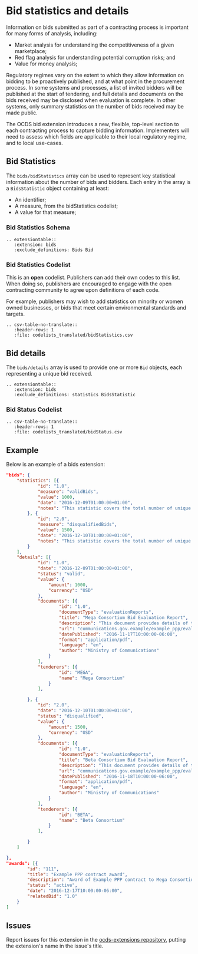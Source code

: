 # Bid statistics and details

Information on bids submitted as part of a contracting process is important for many forms of analysis, including:

* Market analysis for understanding the competitiveness of a given marketplace;
* Red flag analysis for understanding potential corruption risks; and
* Value for money analysis;

Regulatory regimes vary on the extent to which they allow information on bidding to be proactively published, and at what point in the procurement process. In some systems and processes, a list of invited bidders will be published at the start of tendering, and full details and documents on the bids received may be disclosed when evaluation is complete. In other systems, only summary statistics on the number of bids received may be made public.

The OCDS bid extension introduces a new, flexible, top-level section to each contracting process to capture bidding information. Implementers will need to assess which fields are applicable to their local regulatory regime, and to local use-cases.

## Bid Statistics

The ```bids/bidStatistics``` array can be used to represent key statistical information about the number of bids and bidders. Each entry in the array is a ```BidsStatistic``` object containing at least:

* An identifier;
* A measure, from the bidStatistics codelist;
* A value for that measure;

### Bid Statistics Schema

```eval_rst
.. extensiontable::
   :extension: bids
   :exclude_definitions: Bids Bid
```

### Bid Statistics Codelist

This is an **open** codelist. Publishers can add their own codes to this list. When doing so, publishers are encouraged to engage with the open contracting community to agree upon definitions of each code.

For example, publishers may wish to add statistics on minority or women owned businesses, or bids that meet certain environmental standards and targets.

```eval_rst
.. csv-table-no-translate::
   :header-rows: 1
   :file: codelists_translated/bidStatistics.csv
```

## Bid details

The ```bids/details``` array is used to provide one or more ```Bid``` objects, each representing a unique bid received.

```eval_rst
.. extensiontable::
   :extension: bids
   :exclude_definitions: statistics BidsStatistic
```

### Bid Status Codelist

```eval_rst
.. csv-table-no-translate::
   :header-rows: 1
   :file: codelists_translated/bidStatus.csv
```

## Example

Below is an example of a bids extension:

```json
"bids": {
	"statistics": [{
			"id": "1.0",
			"measure": "validBids",
			"value": 1000,
			"date": "2016-12-09T01:00:00+01:00",
			"notes": "This statistic covers the total number of unique bids received that were considered valid against relevant criteria."
		}, {
			"id": "2.0",
			"measure": "disqualifiedBids",
			"value": 1500,
			"date": "2016-12-10T01:00:00+01:00",
			"notes": "This statistic covers the total number of unique bids received that were disqualified."
		}
	],
	"details": [{
			"id": "1.0",
			"date": "2016-12-09T01:00:00+01:00",
			"status": "valid",
			"value": {
				"amount": 1000,
				"currency": "USD"
			},
			"documents": [{
					"id": "1.0",
					"documentType": "evaluationReports",
					"title": "Mega Consortium Bid Evaluation Report",
					"description": "This document provides details of the evaluation of the bid submitted by Mega Consortium",
					"url": "communications.gov.example/example_ppp/evaluationReport_megaConsortium.pdf",
					"datePublished": "2016-11-17T10:00:00-06:00",
					"format": "application/pdf",
					"language": "en",
					"author": "Ministry of Communications"
				}
			],
			"tenderers": [{
					"id": "MEGA",
					"name": "Mega Consortium"
				}
			],

		}, {
			"id": "2.0",
			"date": "2016-12-10T01:00:00+01:00",
			"status": "disqualified",
			"value": {
				"amount": 1500,
				"currency": "USD"
			},
			"documents": [{
					"id": "1.0",
					"documentType": "evaluationReports",
					"title": "Beta Consortium Bid Evaluation Report",
					"description": "This document provides details of the evaluation of the bid submitted by Beta Consortium",
					"url": "communications.gov.example/example_ppp/evaluationReport_betaConsortium.pdf",
					"datePublished": "2016-11-18T10:00:00-06:00",
					"format": "application/pdf",
					"language": "en",
					"author": "Ministry of Communications"
				}
			],
			"tenderers": [{
					"id": "BETA",
					"name": "Beta Consortium"
				}
			],

		}
	]

},
"awards": [{
		"id": "111",
		"title": "Example PPP contract award",
		"description": "Award of Example PPP contract to Mega Consortium",
		"status": "active",
		"date": "2016-12-17T10:00:00-06:00",
		"relatedBid": "1.0"
	}
]
```

## Issues

Report issues for this extension in the [ocds-extensions repository](https://github.com/open-contracting/ocds-extensions/issues), putting the extension's name in the issue's title.

